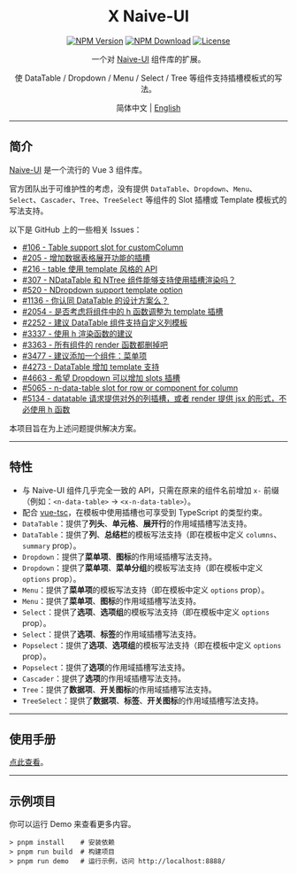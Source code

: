 ﻿<h1 align="center">X Naive-UI</h1>

<div align="center">

[![NPM Version](https://img.shields.io/npm/v/@skit/x.naive-ui.svg?sanitize=true)](https://www.npmjs.com/package/@skit/x.naive-ui)
[![NPM Download](https://img.shields.io/npm/dm/@skit/x.naive-ui.svg?sanitize=true)](https://www.npmjs.com/package/@skit/x.naive-ui)
[![License](https://img.shields.io/github/license/fudiwei/x.naive-ui)](https://mit-license.org/)

</div>

<p align="center">一个对 <a href="https://github.com/tusen-ai/naive-ui" target="_blank">Naive-UI</a> 组件库的扩展。</p>
<p align="center">使 DataTable / Dropdown / Menu / Select / Tree 等组件支持插槽模板式的写法。</p>

<p align="center">简体中文 | <a href="README.en-US.md">English</a></p>

---

## 简介

[Naive-UI](https://github.com/tusen-ai/naive-ui) 是一个流行的 Vue 3 组件库。

官方团队出于可维护性的考虑，没有提供 `DataTable`、`Dropdown`、`Menu`、`Select`、`Cascader`、`Tree`、`TreeSelect` 等组件的 Slot 插槽或 Template 模板式的写法支持。

以下是 GitHub 上的一些相关 Issues：

-   [#106 - Table support slot for customColumn](https://github.com/tusen-ai/naive-ui/issues/106)
-   [#205 - 增加数据表格展开功能的插槽](https://github.com/tusen-ai/naive-ui/issues/205)
-   [#216 - table 使用 template 风格的 API](https://github.com/tusen-ai/naive-ui/issues/216)
-   [#307 - NDataTable 和 NTree 组件能够支持使用插槽渲染吗？](https://github.com/tusen-ai/naive-ui/issues/307)
-   [#520 - NDropdown support template option](https://github.com/tusen-ai/naive-ui/issues/520)
-   [#1136 - 你认同 DataTable 的设计方案么？](https://github.com/tusen-ai/naive-ui/discussions/1136)
-   [#2054 - 是否考虑将组件中的 h 函数调整为 template 插槽](https://github.com/tusen-ai/naive-ui/issues/2054)
-   [#2252 - 建议 DataTable 组件支持自定义列模板](https://github.com/tusen-ai/naive-ui/issues/2252)
-   [#3337 - 使用 h 渲染函数的建议](https://github.com/tusen-ai/naive-ui/issues/3337)
-   [#3363 - 所有组件的 render 函数都删掉吧](https://github.com/tusen-ai/naive-ui/issues/3363)
-   [#3477 - 建议添加一个组件：菜单项](https://github.com/tusen-ai/naive-ui/issues/3477)
-   [#4273 - DataTable 增加 template 支持](https://github.com/tusen-ai/naive-ui/issues/4273)
-   [#4663 - 希望 Dropdown 可以增加 slots 插槽](https://github.com/tusen-ai/naive-ui/issues/4663)
-   [#5065 - n-data-table slot for row or component for column](https://github.com/tusen-ai/naive-ui/issues/5065)
-   [#5134 - datatable 请求提供对外的列插槽，或者 render 提供 jsx 的形式，不必使用 h 函数](https://github.com/tusen-ai/naive-ui/issues/5134)

本项目旨在为上述问题提供解决方案。

---

## 特性

-   与 Naive-UI 组件几乎完全一致的 API，只需在原来的组件名前增加 `x-` 前缀（例如：`<n-data-table>` → `<x-n-data-table>`）。
-   配合 [vue-tsc](https://github.com/vuejs/language-tools)，在模板中使用插槽也可享受到 TypeScript 的类型约束。
-   `DataTable`：提供了**列头**、**单元格**、**展开行**的作用域插槽写法支持。
-   `DataTable`：提供了**列**、**总结栏**的模板写法支持（即在模板中定义 `columns`、`summary` prop）。
-   `Dropdown`：提供了**菜单项**、**图标**的作用域插槽写法支持。
-   `Dropdown`：提供了**菜单项**、**菜单分组**的模板写法支持（即在模板中定义 `options` prop）。
-   `Menu`：提供了**菜单项**的模板写法支持（即在模板中定义 `options` prop）。
-   `Menu`：提供了**菜单项**、**图标**的作用域插槽写法支持。
-   `Select`：提供了**选项**、**选项组**的模板写法支持（即在模板中定义 `options` prop）。
-   `Select`：提供了**选项**、**标签**的作用域插槽写法支持。
-   `Popselect`：提供了**选项**、**选项组**的模板写法支持（即在模板中定义 `options` prop）。
-   `Popselect`：提供了**选项**的作用域插槽写法支持。
-   `Cascader`：提供了**选项**的作用域插槽写法支持。
-   `Tree`：提供了**数据项**、**开关图标**的作用域插槽写法支持。
-   `TreeSelect`：提供了**数据项**、**标签**、**开关图标**的作用域插槽写法支持。

---

## 使用手册

[点此查看](./docs/zh-CN/README.md)。

---

## 示例项目

你可以运行 Demo 来查看更多内容。

```shell
> pnpm install    # 安装依赖
> pnpm run build  # 构建项目
> pnpm run demo   # 运行示例，访问 http://localhost:8888/
```
